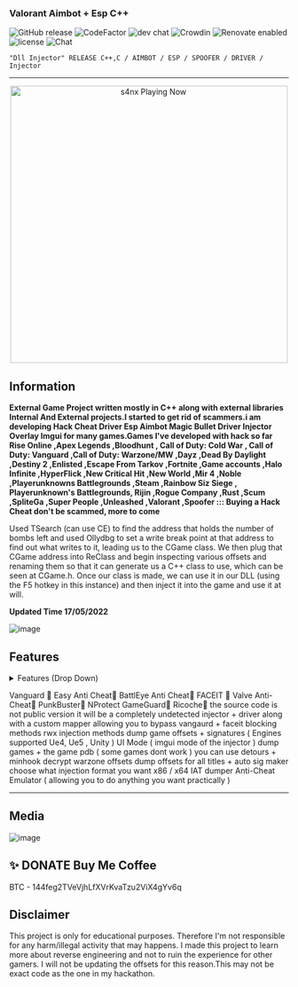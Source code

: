 ###  Valorant Aimbot + Esp C++ 
![GitHub release](https://img.shields.io/github/release/ppy/osu.svg)
![CodeFactor](https://www.codefactor.io/repository/github/ppy/osu/badge)
![dev chat](https://discordapp.com/api/guilds/188630481301012481/widget.png?style=shield)
![Crowdin](https://d322cqt584bo4o.cloudfront.net/osu-web/localized.svg)
![Renovate enabled](https://img.shields.io/badge/renovate-enabled-brightgreen.svg)
![license](https://img.shields.io/github/license/mashape/apistatus.svg)
![Chat](https://badges.gitter.im/awesome-twitter-bots/Lobby.svg)

```sh-session
"Dll Injector" RELEASE C++,C / AIMBOT / ESP / SPOOFER / DRIVER / Injector
```
***
<p align="center">
   <img src="https://readme-spotify-status-rho.vercel.app/api/run-spotify-status.py" alt="s4nx Playing Now" width="500" />
<p align="center">

## Information
**External Game Project written mostly in C++ along with external libraries Internal And External projects.I started to get rid of scammers.i am developing Hack Cheat Driver Esp Aimbot Magic Bullet Driver Injector Overlay Imgui for many games.Games I've developed with hack so far Rise Online ,Apex Legends ,Bloodhunt , Call of Duty: Cold War , Call of Duty: Vanguard ,Call of Duty: Warzone/MW ,Dayz ,Dead By Daylight ,Destiny 2 ,Enlisted ,Escape From Tarkov ,Fortnite ,Game accounts ,Halo Infinite ,HyperFlick ,New Critical Hit ,New World ,Mir 4 ,Noble ,Playerunknowns Battlegrounds ,Steam ,Rainbow Siz Siege , Playerunknown's Battlegrounds, Rijin ,Rogue Company ,Rust ,Scum ,SpliteGa ,Super People ,Unleashed ,Valorant ,Spoofer ::: Buying a Hack Cheat don't be scammed, more to come**

Used TSearch (can use CE) to find the address that holds the number of bombs left and used Ollydbg to set a write break point at that address to find out what writes to it, leading us to the CGame class. We then plug that CGame address into ReClass and begin inspecting various offsets and renaming them so that it can generate us a C++ class to use, which can be seen at CGame.h. Once our class is made, we can use it in our DLL (using the F5 hotkey in this instance) and then inject it into the game and use it at will.

**Updated Time 17/05/2022**



![image](https://user-images.githubusercontent.com/105746452/169070838-3811331d-a157-4f17-98f6-5708787aca2b.png)
## Features
<details>
<summary>Features (Drop Down)</summary>
  
* **AIMBOT**
  
* **ESP**
  
* **SPOOFER** 

* **DRIVER**

*  **INJECTOR**
  </details>

Vanguard 🔵
Easy Anti Cheat🔵
BattlEye Anti Cheat🔵
FACEIT 🔵
Valve Anti-Cheat🔵
PunkBuster🔵
NProtect GameGuard🔵
Ricoche🔵
the source code is not public version it will be a completely undetected injector + driver along with a custom mapper allowing you to bypass vangaurd + faceit blocking methods
rwx injection methods
dump game offsets + signatures ( Engines supported Ue4, Ue5 , Unity )
UI Mode ( imgui mode of the injector )
dump games + the game pdb ( some games dont work )
you can use detours + minhook
decrypt warzone offsets
dump offsets for all titles + auto sig maker
choose what injection format you want x86 / x64
IAT dumper
Anti-Cheat Emulator ( allowing you to do anything you want practically )
***

## Media 
![image](https://user-images.githubusercontent.com/105746452/169070860-d79799bd-a48c-4fd9-be09-974dcc62b736.png)

## ✨ DONATE Buy Me Coffee

BTC - 144feg2TVeVjhLfXVrKvaTzu2ViX4gYv6q


## Disclaimer
This project is only for educational purposes. Therefore I'm not responsible for any harm/illegal activity that may happens. I made this project to learn more about reverse engineering and not to ruin the experience for other gamers. I will not be updating the offsets for this reason.This may not be exact code as the one in my hackathon.
